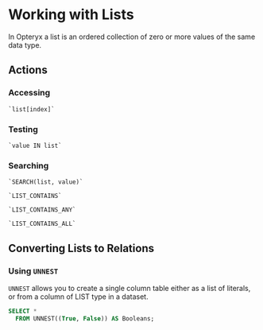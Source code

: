 # Working with Lists

In Opteryx a list is an ordered collection of zero or more values of the same data type.

## Actions

### Accessing

~~~
`list[index]`
~~~

### Testing

~~~
`value IN list`
~~~

### Searching

~~~
`SEARCH(list, value)`
~~~
~~~
`LIST_CONTAINS`   
~~~
~~~
`LIST_CONTAINS_ANY`   
~~~
~~~
`LIST_CONTAINS_ALL`
~~~

## Converting Lists to Relations

### Using `UNNEST`

`UNNEST` allows you to create a single column table either as a list of literals, or from a column of LIST type in a dataset.

~~~sql
SELECT * 
  FROM UNNEST((True, False)) AS Booleans;
~~~